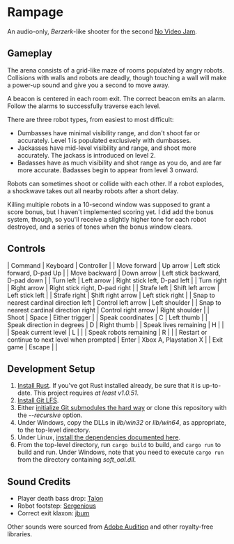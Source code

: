 # Rampage

An audio-only, _Berzerk_-like shooter for the second [No Video Jam](https://itch.io/jam/no-video-jam-2).

## Gameplay

The arena consists of a grid-like maze of rooms populated by angry robots. Collisions with walls and robots are deadly, though touching a wall will make a power-up sound and give you a second to move away.

A beacon is centered in each room exit. The correct beacon emits an alarm. Follow the alarms to successfully traverse each level.

There are three robot types, from easiest to most difficult:

* Dumbasses have minimal visibility range, and don't shoot far or accurately. Level 1 is populated exclusively with dumbasses.
* Jackasses have mid-level visibility and range, and shoot more accurately. The jackass is introduced on level 2.
* Badasses have as much visibility and shot range as you do, and are far more accurate. Badasses begin to appear from level 3 onward.

Robots can sometimes shoot or collide with each other. If a robot explodes, a shockwave takes out all nearby robots after a short delay.

Killing multiple robots in a 10-second window was supposed to grant a score bonus, but I haven't implemented scoring yet. I did add the bonus system, though, so you'll receive a slightly higher tone for each robot destroyed, and a series of tones when the bonus window clears.

## Controls

| Command | Keyboard | Controller |
| Move forward | Up arrow | Left stick forward, D-pad Up |
| Move backward | Down arrow | Left stick backward, D-pad down |
| Turn left | Left arrow | Right stick left, D-pad left |
| Turn right | Right arrow | Right stick right, D-pad right |
| Strafe left | Shift left arrow | Left stick left |
| Strafe right | Shift right arrow | Left stick right |
| Snap to nearest cardinal direction left | Control left arrow | Left shoulder |
| Snap to nearest cardinal direction right | Control right arrow | Right shoulder |
| Shoot | Space | Either trigger |
| Speak coordinates | C | Left thumb |
| Speak direction in degrees | D | Right thumb |
| Speak lives remaining | H | |
| Speak current level | L | |
| Speak robots remaining | R | |
| Restart or continue to next level when prompted | Enter | Xbox A, Playstation X |
| Exit game | Escape | |

## Development Setup

1. [Install Rust](https://rustup.rs). If you've got Rust installed already, be sure that it is up-to-date. This project requires _at least v1.0.51_.
2. [Install Git LFS](https://git-lfs.github.com/).
3. Either [initialize Git submodules the hard way](https://git-scm.com/book/en/v2/Git-Tools-Submodules) or clone this repository with the _--recursive_ option.
4. Under Windows, copy the DLLs in _lib/win32_ or _lib/win64_, as appropriate, to the top-level directory.
5. Under Linux, [install the dependencies documented here](https://github.com/bevyengine/bevy/blob/main/docs/linux_dependencies.md).
6. From the top-level directory, run `cargo build` to build, and `cargo run` to build and run. Under Windows, note that you need to execute `cargo run` from the directory containing _soft_oal.dll_.

## Sound Credits

* Player death bass drop: [Talon](https://www.iamtalon.me)
* Robot footstep: [Sergenious](https://freesound.org/people/Sergenious/sounds/55846/)
* Correct exit klaxon: [jbum](https://freesound.org/people/jbum/sounds/32088/)

Other sounds were sourced from [Adobe Audition](https://www.adobe.com/products/audition/offers/AdobeAuditionDLCSFX.html) and other royalty-free libraries.